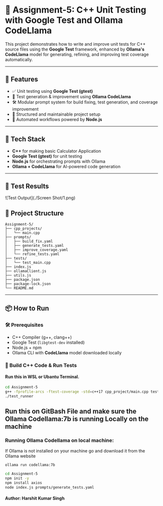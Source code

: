 # 🧪 Assignment-5: C++ Unit Testing with Google Test and Ollama CodeLlama

This project demonstrates how to write and improve unit tests for C++ source files using the **Google Test** framework, enhanced by **Ollama's CodeLlama** model for generating, refining, and improving test coverage automatically.

---

## 🚀 Features

- ✅ Unit testing using **Google Test (gtest)**
- 🤖 Test generation & improvement using **Ollama CodeLlama**
- 🛠️ Modular prompt system for build fixing, test generation, and coverage improvement
- 📁 Structured and maintainable project setup
- 🔄 Automated workflows powered by **Node.js**

---

## 🧱 Tech Stack

- **C++** for making basic Calculator Application
- **Google Test (gtest)** for unit testing
- **Node.js** for orchestrating prompts with Ollama
- **Ollama + CodeLlama** for AI-powered code generation

---

## 📸 Test Results

![Test Output](./Screen Shot/1.png)


## 📁 Project Structure
```
Assignment-5/
├── cpp_projects/
│   └── main.cpp       
├── prompts/
│   ├── build_fix.yaml
│   ├── generate_tests.yaml
│   ├── improve_coverage.yaml
│   └── refine_tests.yaml
├── tests/
│   └── test_main.cpp        
├── index.js
├── ollamaClient.js
├── utils.js
├── package.json
├── package-lock.json
└── README.md
```

---

## 📦 How to Run

### 🛠️ Prerequisites

- C++ Compiler (g++, clang++)
- Google Test (`libgtest-dev` installed)
- Node.js + npm
- Ollama CLI with **CodeLlama** model downloaded locally

### 🔧 Build C++ Code & Run Tests

#### Run this in WSL or Ubantu Terminal.
```bash
cd Assignment-5
g++ -fprofile-arcs -ftest-coverage -std=c++17 cpp_project/main.cpp tests/test_main.cpp -lgtest -lgtest_main -pthread -o test_runner
./test_runner
```

## Run this on GitBash File and make sure the Ollama Codellama:7b is running Locally on the machine

### Running Ollama Codellama on local machine:
If Ollama is not installed on your machine go and download it from the Ollama website
``` bash
ollama run codellama:7b
```

``` bash
cd Assignment-5
npm init -y
npm install axios
node index.js prompts/generate_tests.yaml
```

#### Author: Harshit Kumar Singh




